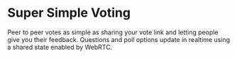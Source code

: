 # Super Simple Voting
Peer to peer votes as simple as sharing your vote link and letting people give you their feedback. Questions and poll options update in realtime using a shared state enabled by WebRTC.
